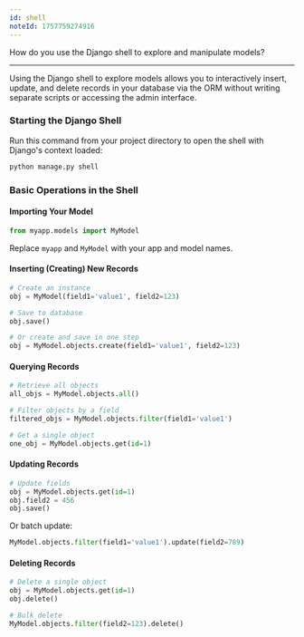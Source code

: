 ```yaml
---
id: shell
noteId: 1757759274916
---
```


How do you use the Django shell to explore and manipulate models?

---

Using the Django shell to explore models allows you to interactively insert, update, and delete records in your database via the ORM without writing separate scripts or accessing the admin interface.

### Starting the Django Shell
Run this command from your project directory to open the shell with Django's context loaded:
```bash
python manage.py shell
```

### Basic Operations in the Shell

#### Importing Your Model
```python
from myapp.models import MyModel
```
Replace `myapp` and `MyModel` with your app and model names.

#### Inserting (Creating) New Records
```python
# Create an instance
obj = MyModel(field1='value1', field2=123)

# Save to database
obj.save()

# Or create and save in one step
obj = MyModel.objects.create(field1='value1', field2=123)
```

#### Querying Records
```python
# Retrieve all objects
all_objs = MyModel.objects.all()

# Filter objects by a field
filtered_objs = MyModel.objects.filter(field1='value1')

# Get a single object
one_obj = MyModel.objects.get(id=1)
```

#### Updating Records
```python
# Update fields
obj = MyModel.objects.get(id=1)
obj.field2 = 456
obj.save()
```

Or batch update:
```python
MyModel.objects.filter(field1='value1').update(field2=789)
```

#### Deleting Records
```python
# Delete a single object
obj = MyModel.objects.get(id=1)
obj.delete()

# Bulk delete
MyModel.objects.filter(field2=123).delete()
```